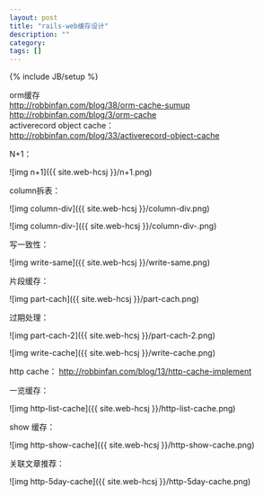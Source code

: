 ```yaml
---
layout: post
title: "rails-web缓存设计"
description: ""
category: 
tags: []
---
```

{% include JB/setup %}

orm缓存  
<http://robbinfan.com/blog/38/orm-cache-sumup>  
<http://robbinfan.com/blog/3/orm-cache>  
activerecord object cache：  
<http://robbinfan.com/blog/33/activerecord-object-cache>  


N+1：  

![img n+1]({{ site.web-hcsj }}/n+1.png)

column拆表：  

![img column-div]({{ site.web-hcsj }}/column-div.png)

![img column-div-]({{ site.web-hcsj }}/column-div-.png)

写一致性：  

![img write-same]({{ site.web-hcsj }}/write-same.png)


片段缓存：  

![img part-cach]({{ site.web-hcsj }}/part-cach.png)

过期处理：  

![img part-cach-2]({{ site.web-hcsj }}/part-cach-2.png)

![img write-cache]({{ site.web-hcsj }}/write-cache.png)

http cache： <http://robbinfan.com/blog/13/http-cache-implement>  

一览缓存：  


![img http-list-cache]({{ site.web-hcsj }}/http-list-cache.png)

show 缓存：  

![img http-show-cache]({{ site.web-hcsj }}/http-show-cache.png)

关联文章推荐：  

![img http-5day-cache]({{ site.web-hcsj }}/http-5day-cache.png)

